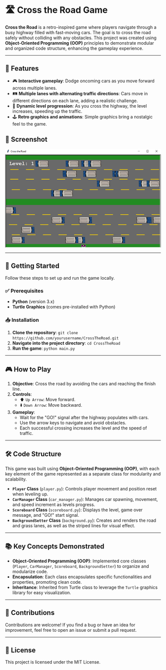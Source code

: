# 🛣️ Cross the Road Game

**Cross the Road** is a retro-inspired game where players navigate through a busy highway filled with fast-moving cars. The goal is to cross the road safely without colliding with any obstacles. This project was created using **Object-Oriented Programming (OOP)** principles to demonstrate modular and organized code structure, enhancing the gameplay experience.

---

## 🌟 Features
- 🎮 **Interactive gameplay**: Dodge oncoming cars as you move forward across multiple lanes.
- 🛤️ **Multiple lanes with alternating traffic directions**: Cars move in different directions on each lane, adding a realistic challenge.
- 🚀 **Dynamic level progression**: As you cross the highway, the level increases, speeding up the traffic.
- 🕹️ **Retro graphics and animations**: Simple graphics bring a nostalgic feel to the game.

## 📸 Screenshot
![Cross the Road Gameplay](screenshots/image.png) 


---

## 🚀 Getting Started
Follow these steps to set up and run the game locally.

### ✅ Prerequisites
- **Python** (version 3.x)
- **Turtle Graphics** (comes pre-installed with Python)

### 📥 Installation
1. **Clone the repository**: `git clone https://github.com/yourusername/CrossTheRoad.git`
2. **Navigate into the project directory**: `cd CrossTheRoad`
3. **Run the game**: `python main.py`

---

## 🎮 How to Play
1. **Objective**: Cross the road by avoiding the cars and reaching the finish line.
2. **Controls**:
   - ⬆️ `Up Arrow`: Move forward.
   - ⬇️ `Down Arrow`: Move backward.
3. **Gameplay**:
   - Wait for the "GO!" signal after the highway populates with cars.
   - Use the arrow keys to navigate and avoid obstacles.
   - Each successful crossing increases the level and the speed of traffic.

---

## 🛠️ Code Structure
This game was built using **Object-Oriented Programming (OOP)**, with each key element of the game represented as a separate class for modularity and scalability.
- **`Player` Class** (`player.py`): Controls player movement and position reset when leveling up.
- **`CarManager` Class** (`car_manager.py`): Manages car spawning, movement, and speed increment as levels progress.
- **`Scoreboard` Class** (`scoreboard.py`): Displays the level, game over message, and "GO!" start signal.
- **`BackgroundSetter` Class** (`background.py`): Creates and renders the road and grass lanes, as well as the striped lines for visual effect.

---

## 📚 Key Concepts Demonstrated
- **Object-Oriented Programming (OOP)**: Implemented core classes (`Player`, `CarManager`, `Scoreboard`, `BackgroundSetter`) to organize and modularize code.
- **Encapsulation**: Each class encapsulates specific functionalities and properties, promoting clean code.
- **Inheritance**: Inherited from Turtle class to leverage the `Turtle` graphics library for easy visualization.

---

## 🤝 Contributions
Contributions are welcome! If you find a bug or have an idea for improvement, feel free to open an issue or submit a pull request.

---

## 📜 License
This project is licensed under the MIT License.
